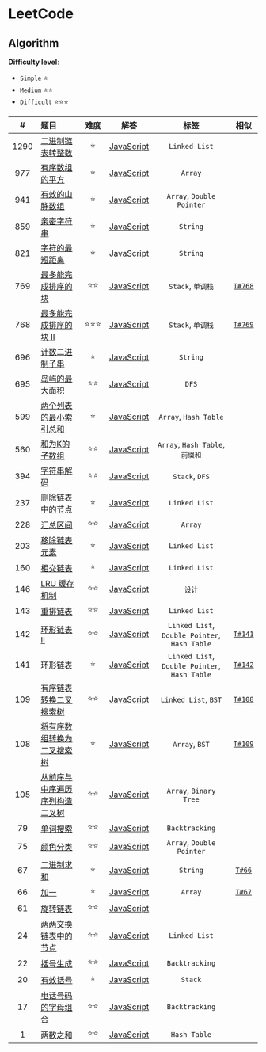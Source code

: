 # LeetCode

## Algorithm

**Difficulty level**:

- `Simple` ⭐
- `Medium` ⭐⭐
- `Difficult` ⭐⭐⭐

|#|题目|难度|解答|标签|相似|
|:---:|:---|:---:|:---:|:---:|:---:|
|1290|[二进制链表转整数](https://leetcode-cn.com/problems/convert-binary-number-in-a-linked-list-to-integer/)|⭐|[JavaScript](./javascript/easy/1290-二进制链表转整数.js)|`Linked List`||
|977|[有序数组的平方](https://leetcode-cn.com/problems/squares-of-a-sorted-array/)|⭐|[JavaScript](./javascript/easy/977-有序数组的平方.js)|`Array`||
|941|[有效的山脉数组](https://leetcode-cn.com/problems/valid-mountain-array/)|⭐|[JavaScript](./javascript/easy/941-有效的山脉数组.js)|`Array`, `Double Pointer`||
|859|[亲密字符串](https://leetcode-cn.com/problems/buddy-strings/)|⭐|[JavaScript](./javascript/easy/859-亲密字符串.js)|`String`||
|821|[字符的最短距离](https://leetcode-cn.com/problems/shortest-distance-to-a-character/)|⭐|[JavaScript](./javascript/easy/821-字符的最短距离.js)|`String`||
|769|[最多能完成排序的块](https://leetcode-cn.com/problems/max-chunks-to-make-sorted/)|⭐⭐|[JavaScript](./javascript/medium/769-最多能完成排序的块.js)|`Stack`, `单调栈`|[`T#768`](https://leetcode-cn.com/problems/max-chunks-to-make-sorted-ii/)|
|768|[最多能完成排序的块 II](https://leetcode-cn.com/problems/max-chunks-to-make-sorted-ii/)|⭐⭐⭐|[JavaScript](./javascript/hard/768-最多能完成排序的块-ii.js)|`Stack`, `单调栈`|[`T#769`](https://leetcode-cn.com/problems/max-chunks-to-make-sorted/)|
|696|[计数二进制子串](https://leetcode-cn.com/problems/count-binary-substrings/)|⭐|[JavaScript](./javascript/easy/696-计数二进制子串.js)|`String`||
|695|[岛屿的最大面积](https://leetcode-cn.com/problems/max-area-of-island/)|⭐⭐|[JavaScript](./javascript/medium/695-岛屿的最大面积.js)|`DFS`||
|599|[两个列表的最小索引总和](https://leetcode-cn.com/problems/minimum-index-sum-of-two-lists/)|⭐|[JavaScript](./javascript/easy/599-两个列表的最小索引总和.js)|`Array`, `Hash Table`||
|560|[和为K的子数组](https://leetcode-cn.com/problems/subarray-sum-equals-k/)|⭐⭐|[JavaScript](./javascript/medium/560-和为k的子数组.js)|`Array`, `Hash Table`, `前缀和`||
|394|[字符串解码](https://leetcode-cn.com/problems/decode-string/)|⭐⭐|[JavaScript](./javascript/medium/394-字符串解码.js)|`Stack`, `DFS`||
|237|[删除链表中的节点](https://leetcode-cn.com/problems/delete-node-in-a-linked-list/)|⭐|[JavaScript](./javascript/easy/237-删除链表中的节点.js)|`Linked List`||
|228|[汇总区间](https://leetcode-cn.com/problems/summary-ranges/)|⭐⭐|[JavaScript](./javascript/medium/105-从前序与中序遍历序列构造二叉树.js)|`Array`||
|203|[移除链表元素](https://leetcode-cn.com/problems/remove-linked-list-elements/)|⭐|[JavaScript](./javascript/easy/203-移除链表元素.js)|`Linked List`||
|160|[相交链表](https://leetcode-cn.com/problems/intersection-of-two-linked-lists/description/)|⭐|[JavaScript](./javascript/easy/160-相交链表.js)|`Linked List`||
|146|[LRU 缓存机制](https://leetcode-cn.com/problems/lru-cache/)|⭐⭐|[JavaScript](./javascript/medium/146-lru缓存机制.js)|`设计`||
|143|[重排链表](https://leetcode-cn.com/problems/reorder-list/)|⭐⭐|[JavaScript](./javascript/medium/143-重排链表.js)|`Linked List`||
|142|[环形链表 II](https://leetcode-cn.com/problems/linked-list-cycle-ii/)|⭐⭐|[JavaScript](./javascript/medium/142-环形链表-ii.js)|`Linked List`, `Double Pointer`, `Hash Table`|[`T#141`](./javascript/easy/141-环形链表.js)|
|141|[环形链表](https://leetcode-cn.com/problems/linked-list-cycle/)|⭐|[JavaScript](./javascript/easy/141-环形链表.js)|`Linked List`, `Double Pointer`, `Hash Table`|[`T#142`](./javascript/medium/142-环形链表-ii.js)|
|109|[有序链表转换二叉搜索树](https://leetcode-cn.com/problems/convert-sorted-list-to-binary-search-tree/)|⭐⭐|[JavaScript](./javascript/medium/109-有序链表转换二叉搜索树.js)|`Linked List`, `BST`|[`T#108`](./javascript/easy/108-将有序数组转换为二叉搜索树.js)|
|108|[将有序数组转换为二叉搜索树](https://leetcode-cn.com/problems/convert-sorted-array-to-binary-search-tree/)|⭐|[JavaScript](./javascript/easy/108-将有序数组转换为二叉搜索树.js)|`Array`, `BST`|[`T#109`](./javascript/medium/109-有序链表转换二叉搜索树.js)|
|105|[从前序与中序遍历序列构造二叉树](https://leetcode-cn.com/problems/construct-binary-tree-from-preorder-and-inorder-traversal/)|⭐⭐|[JavaScript](./javascript/medium/105-从前序与中序遍历序列构造二叉树.js)|`Array`, `Binary Tree`||
|79|[单词搜索](https://leetcode-cn.com/problems/word-search/)|⭐⭐|[JavaScript](./javascript/medium/79-单词搜索.js)|`Backtracking`||
|75|[颜色分类](https://leetcode-cn.com/problems/sort-colors/)|⭐⭐|[JavaScript](./javascript/medium/75-颜色分类.js)|`Array`, `Double Pointer`||
|67|[二进制求和](https://leetcode-cn.com/problems/add-binary/)|⭐|[JavaScript](./javascript/easy/67-二进制求和.js)|`String`|[`T#66`](./javascript/easy/66-加一.js)|
|66|[加一](https://leetcode-cn.com/problems/plus-one/)|⭐|[JavaScript](./javascript/easy/66-加一.js)|`Array`|[`T#67`](./javascript/easy/67-二进制求和.js)|
|61|[旋转链表](https://leetcode-cn.com/problems/rotate-list/)|⭐⭐|[JavaScript](./javascript/medium/61-旋转链表.js)||
|24|[两两交换链表中的节点](https://leetcode-cn.com/problems/swap-nodes-in-pairs/)|⭐⭐|[JavaScript](./javascript/medium/24-两两交换链表中的节点.js)|`Linked List`||
|22|[括号生成](https://leetcode-cn.com/problems/generate-parentheses/)|⭐⭐|[JavaScript](./javascript/medium/22-括号生成.js)|`Backtracking`||
|20|[有效括号](https://leetcode-cn.com/problems/valid-parentheses/)|⭐|[JavaScript](./javascript/easy/20-有效的括号.js)|`Stack`||
|17|[电话号码的字母组合](https://leetcode-cn.com/problems/letter-combinations-of-a-phone-number/)|⭐⭐|[JavaScript](./javascript/medium/17-电话号码的字母组合.js)|`Backtracking`||
|1|[两数之和](https://leetcode-cn.com/problems/two-sum/)|⭐⭐|[JavaScript](./javascript/easy/1-两数之和.js)|`Hash Table`||
